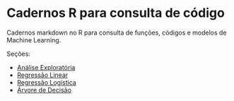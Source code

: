 # Cadernos R para consulta de código
 Cadernos markdown no R para consulta de funções, códigos e modelos de Machine Learning.
 
 Seções:
 - [Análise Exploratória](https://github.com/guilhermehge/cadernos-R-consulta-codigos-e-modelos/tree/main/An%C3%A1lise%20Explorat%C3%B3ria)
 - [Regressão Linear](https://github.com/guilhermehge/cadernos-R-consulta-codigos-e-modelos/tree/main/Regress%C3%A3o%20Linear)
 - [Regressão Logística](https://github.com/guilhermehge/cadernos-R-consulta-codigos-e-modelos/tree/main/Regress%C3%A3o%20Log%C3%ADstica)
 - [Árvore de Decisão](https://github.com/guilhermehge/cadernos-R-consulta-codigos-e-modelos/tree/main/%C3%81rvore%20de%20Decis%C3%A3o)
